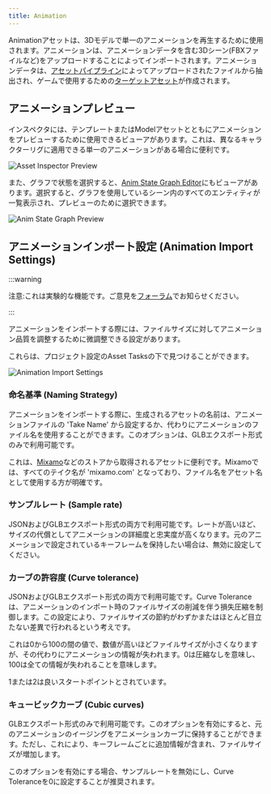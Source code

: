 ```yaml
---
title: Animation
---
```


Animationアセットは、3Dモデルで単一のアニメーションを再生するために使用されます。アニメーションは、アニメーションデータを含む3Dシーン(FBXファイルなど)をアップロードすることによってインポートされます。アニメーションデータは、[アセットパイプライン][asset_pipeline]によってアップロードされたファイルから抽出され、ゲームで使用するための[ターゲットアセット][target_asset]が作成されます。

## アニメーションプレビュー

インスペクタには、テンプレートまたはModelアセットとともにアニメーションをプレビューするために使用できるビューアがあります。これは、異なるキャラクターリグに適用できる単一のアニメーションがある場合に便利です。

![Asset Inspector Preview][inspector-preview-gif]

また、グラフで状態を選択すると、[Anim State Graph Editor][anim-state-graph-editor]にもビューアがあります。選択すると、グラフを使用しているシーン内のすべてのエンティティが一覧表示され、プレビューのために選択できます。

![Anim State Graph Preview][anim-state-graph-preview-gif]

## アニメーションインポート設定 (Animation Import Settings)

:::warning

注意:これは実験的な機能です。ご意見を[フォーラム](https://forum.playcanvas.com/)でお知らせください。

:::

アニメーションをインポートする際には、ファイルサイズに対してアニメーション品質を調整するために微調整できる設定があります。

これらは、プロジェクト設定のAsset Tasksの下で見つけることができます。

![Animation Import Settings][animation_import_settings]

### 命名基準 (Naming Strategy)

アニメーションをインポートする際に、生成されるアセットの名前は、アニメーションファイルの 'Take Name' から設定するか、代わりにアニメーションのファイル名を使用することができます。このオプションは、GLBエクスポート形式のみで利用可能です。
 

これは、[Mixamo][mixamo]などのストアから取得されるアセットに便利です。Mixamoでは、すべてのテイク名が 'mixamo.com' となっており、ファイル名をアセット名として使用する方が明確です。

### サンプルレート (Sample rate)

JSONおよびGLBエクスポート形式の両方で利用可能です。レートが高いほど、サイズの代償としてアニメーションの詳細度と忠実度が高くなります。元のアニメーションで設定されているキーフレームを保持したい場合は、無効に設定してください。

### カーブの許容度 (Curve tolerance)

JSONおよびGLBエクスポート形式の両方で利用可能です。Curve Toleranceは、アニメーションのインポート時のファイルサイズの削減を伴う損失圧縮を制御します。この設定により、ファイルサイズの節約がわずかまたはほとんど目立たない差異で行われるという考えです。

これは0から100の間の値で、数値が高いほどファイルサイズが小さくなりますが、その代わりにアニメーションの情報が失われます。0は圧縮なしを意味し、100は全ての情報が失われることを意味します。

1または2は良いスタートポイントとされています。

### キュービックカーブ (Cubic curves)

GLBエクスポート形式のみで利用可能です。このオプションを有効にすると、元のアニメーションのイージングをアニメーションカーブに保持することができます。ただし、これにより、キーフレームごとに追加情報が含まれ、ファイルサイズが増加します。

このオプションを有効にする場合、サンプルレートを無効にし、Curve Toleranceを0に設定することが推奨されます。

[asset_pipeline]: /user-manual/glossary#asset-pipeline
[target_asset]: /user-manual/glossary#target-asset
[animation_import_settings]: /images/user-manual/assets/animation/animation-import-settings.png
[mixamo]: https://www.mixamo.com/
[anim-state-graph-editor]: /user-manual/animation/anim-state-graph-assets/
[inspector-preview-gif]: /images/user-manual/assets/animation/inspector-preview.gif
[anim-state-graph-preview-gif]: /images/user-manual/assets/animation/anim-state-graph-preview.gif
